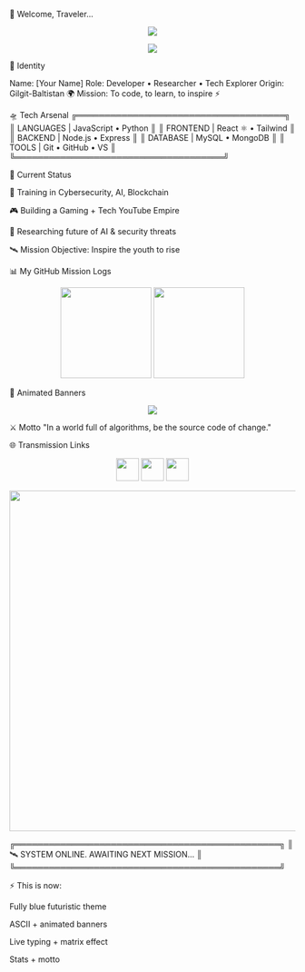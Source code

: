 🌌 Welcome, Traveler...
<p align="center"> <img src="https://readme-typing-svg.herokuapp.com?font=Fira+Code&pause=50&color=00C8FF&multiline=true&width=700&lines=╔═══════════════════════════════════════════════╗;║+++++🚀+WELCOME+TO+MY+FUTURISTIC+HUB+++++║;╚═══════════════════════════════════════════════╝;+++++👾+Loading+Profile...+Access+Granted+👾" /> </p> <p align="center"> <img src="https://capsule-render.vercel.app/api?type=wave&height=200&text=⚡%20Your%20Name%20⚡&fontAlign=50&fontAlignY=40&color=0:0011ff,100:00eaff&animation=twinkling&fontColor=ffffff" /> </p>
👤 Identity

Name: [Your Name]
Role: Developer • Researcher • Tech Explorer
Origin: Gilgit-Baltistan 🌍
Mission: To code, to learn, to inspire ⚡

🛸 Tech Arsenal
╔═════════════════════════════════════╗
║  LANGUAGES   |  JavaScript • Python ║
║  FRONTEND    |  React ⚛ • Tailwind  ║
║  BACKEND     |  Node.js • Express   ║
║  DATABASE    |  MySQL • MongoDB     ║
║  TOOLS       |  Git • GitHub • VS   ║
╚═════════════════════════════════════╝

🔮 Current Status

🌱 Training in Cybersecurity, AI, Blockchain

🎮 Building a Gaming + Tech YouTube Empire

🔭 Researching future of AI & security threats

🛰 Mission Objective: Inspire the youth to rise

📊 My GitHub Mission Logs
<p align="center"> <img src="https://github-readme-stats.vercel.app/api?username=your-username&show_icons=true&theme=blue_navy&hide_border=true&count_private=true" height="160px"/> <img src="https://github-readme-streak-stats.herokuapp.com?user=your-username&theme=blue_navy&hide_border=true" height="160px"/> </p>
🎨 Animated Banners
<p align="center"> <img src="https://readme-typing-svg.herokuapp.com?size=24&color=00C8FF&center=true&vCenter=true&width=600&lines=Welcome+to+my+Universe!;AI+%7C+Web+Dev+%7C+Cybersecurity;Coding+...+Learning+...+Inspiring+...;Future+is+Open+Source+🚀" /> </p>
⚔️ Motto
"In a world full of algorithms,  
     be the source code of change."

🌐 Transmission Links
<p align="center"> <a href="https://github.com/your-username"><img src="https://skillicons.dev/icons?i=github" height="40"/></a> <a href="https://linkedin.com/in/your-link"><img src="https://skillicons.dev/icons?i=linkedin" height="40"/></a> <a href="https://twitter.com/your-handle"><img src="https://skillicons.dev/icons?i=twitter" height="40"/></a> </p>
<p align="center"> <img src="[https://i.imgur.com/kq5jDqO.gif](https://i.gifer.com/origin/44/44865f86e1b8b92fc4a81ec8a6c45f8d_w200.gif)" width="600"/> </p>
╔═══════════════════════════════════════════════╗
║   🛰 SYSTEM ONLINE. AWAITING NEXT MISSION...   ║
╚═══════════════════════════════════════════════╝


⚡ This is now:

Fully blue futuristic theme

ASCII + animated banners

Live typing + matrix effect

Stats + motto
